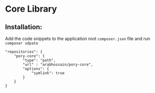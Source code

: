 # Core Library

## Installation:
Add the code snippets to the application root `composer.json` file and run `composer udpate`

    "repositories": {
        "pory-core": {
            "type": "path",
            "url" : "arabhossain/pory-core",
            "options": {
                "symlink": true
            }
        }
    }
